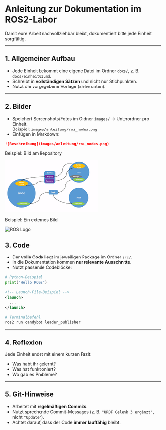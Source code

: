 # Anleitung zur Dokumentation im ROS2-Labor

Damit eure Arbeit nachvollziehbar bleibt, dokumentiert bitte jede Einheit sorgfältig.

---

## 1. Allgemeiner Aufbau
- Jede Einheit bekommt eine eigene Datei im Ordner `docs/`, z. B. `docs/einheit01.md`.  
- Schreibt in **vollständigen Sätzen** und nicht nur Stichpunkten.  
- Nutzt die vorgegebene Vorlage (siehe unten).

---

## 2. Bilder
- Speichert Screenshots/Fotos im Ordner `images/` → Unterordner pro Einheit.  
  Beispiel: `images/anleitung/ros_nodes.png`  
- Einfügen in Markdown:  

```markdown
![Beschreibung](images/anleitung/ros_nodes.png)

```
Beispiel: Bild am Repository

![Beschreibung](images/anleitung/ros_nodes.png)

Beispiel: Ein externes Bild

![ROS Logo](https://upload.wikimedia.org/wikipedia/commons/b/bb/Ros_logo.svg)


## 3. Code
- Der **volle Code** liegt im jeweiligen Package im Ordner `src/`.  
- In die Dokumentation kommen **nur relevante Ausschnitte**.  
- Nutzt passende Codeblöcke:  

```python
# Python-Beispiel
print("Hello ROS2")
```

```xml
<!-- Launch-File-Beispiel -->
<launch>
  ...
</launch>
```

```bash
# Terminalbefehl
ros2 run candybot leader_publisher
```

---

## 4. Reflexion
Jede Einheit endet mit einem kurzen Fazit:
- Was habt ihr gelernt?  
- Was hat funktioniert?  
- Wo gab es Probleme?  

---

## 5. Git-Hinweise
- Arbeitet mit **regelmäßigen Commits**.  
- Nutzt sprechende Commit-Messages (z. B. `"URDF Gelenk 3 ergänzt"`, nicht `"Update"`).  
- Achtet darauf, dass der Code **immer lauffähig** bleibt.
